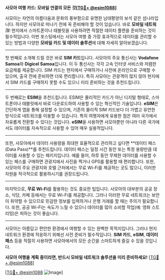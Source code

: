 **사모아 여행 카드: 모바일 연결의 모든 것[[TG💪+ @esim1088](https://t.me/s/esim1088)]**

사모아는 자연의 아름다움과 문화의 풍부함으로 유명한 남태평양의 보석 같은 섬나라입니다. 하지만 사모아로 떠나기 전에 꼭 준비해야 할 것이 있습니다. 바로 **모바일 네트워크**! 현지에서 스마트폰이나 태블릿을 사용하려면 적절한 데이터 플랜을 준비하는 것이 필수적입니다. 이번 포스팅에서는 사모아 여행 중 가장 효과적으로 데이터를 관리할 수 있는 방법과 다양한 **모바일 카드 및 데이터 솔루션**에 대해 자세히 알아보겠습니다.

---

첫 번째로 소개해 드릴 것은 바로 **SIM 카드**입니다. 사모아의 주요 통신사는 **Vodafone Samoa**와 **Digicel Samoa**입니다. 이 두 통신사는 각각 고속 인터넷 서비스와 저렴한 요금제를 제공합니다. SIM 카드는 현지에서 구매하거나 사전에 온라인으로 구매할 수 있으며, 출국 전에 준비하면 더욱 편리합니다. 특히 사모아는 관광객이 많지 않아 현지에서 SIM 카드를 구매하지 못할 수도 있으니 미리 준비하는 것을 추천드립니다.

---

두 번째로는 **ESIM**을 추천드립니다. ESIM은 물리적인 카드가 아닌 디지털 형태로, 스마트폰이나 태블릿에서 바로 다운로드하여 사용할 수 있는 혁신적인 기술입니다. **eSIM**은 간단하게 앱을 통해 설정할 수 있으며, 기존의 물리적 SIM 카드보다 더 가볍고 유연한 방식으로 네트워크를 이용할 수 있습니다. 특히 여행자에게 유용한 점은 여러 국가에서 자유롭게 전환할 수 있다는 것입니다. **eSIM**을 사용하면 사모아뿐만 아니라 다른 국가에서도 데이터를 지속적으로 사용할 수 있어 매우 실용적입니다.

---

또한, 사모아에서 데이터 사용량을 최대한 효율적으로 관리하고 싶다면 **데이터 패스(Data Pass)**를 추천드립니다. 데이터 패스는 일정 시간 동안 또는 특정 용량만큼 데이터를 사용할 수 있는 패키지입니다. 예를 들어, 하루 동안 무제한 데이터를 사용할 수 있는 패스를 구매하면 관광지에서 사진을 찍거나 GPS를 활용할 때 편리합니다. 또한, 사모아의 주요 관광지와 호텔 근처에서는 무료 Wi-Fi를 제공하는 곳도 많으니, 이러한 자원을 적극적으로 활용하시기를 권장드립니다.

---

마지막으로, **무료 Wi-Fi**를 활용하는 것도 중요한 팁입니다. 사모아의 대부분의 공공 장소, 식당, 카페 등에서는 무료 Wi-Fi를 제공합니다. 그러나 이러한 무료 네트워크는 보안이 취약할 수 있으므로 민감한 정보를 입력하거나 은행 거래를 할 때는 주의가 필요합니다. 또한, 공공 Wi-Fi는 속도가 느릴 수 있으니 데이터를 많이 소비할 작업(예: 영화 스트리밍)은 피하는 것이 좋습니다.

---

사모아는 아름답고 편안한 환경에서 여행할 수 있는 완벽한 목적지입니다. 그러나 현지 네트워크 환경에 적응하기 위해선 사전 준비가 필수적입니다. **SIM 카드**, **eSIM**, **데이터 패스** 등을 적절히 사용하면 사모아에서의 모든 순간을 스마트하게 즐길 수 있을 것입니다.

**사모아 여행을 계획 중이라면, 반드시 모바일 네트워크 솔루션을 미리 준비하세요!** [[TG💪+ @esim1088](https://t.me/s/esim1088)]

[[TG💪+ @esim1088](https://t.me/s/esim1088) ![Image](https://i.postimg.cc/Y0z9fWf4/image.png)]